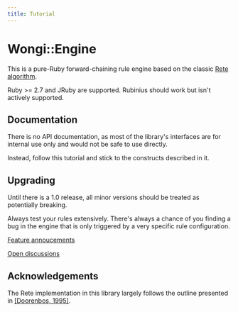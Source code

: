 ```yaml
---
title: Tutorial
---
```


# Wongi::Engine

This is a pure-Ruby forward-chaining rule engine based on the classic [Rete algorithm](http://en.wikipedia.org/wiki/Rete_algorithm).

Ruby >= 2.7 and JRuby are supported. Rubinius should work but isn't actively supported.

## Documentation

There is no API documentation, as most of the library's interfaces are for internal use only and would not be safe to use directly.

Instead, follow this tutorial and stick to the constructs described in it.

## Upgrading

Until there is a 1.0 release, all minor versions should be treated as potentially breaking.

Always test your rules extensively. There's always a chance of you finding a bug in the engine that is only triggered by a very specific rule configuration.

[Feature annoucements](https://github.com/ulfurinn/wongi-engine/issues?q=is%3Aissue+label%3Aannoucement)

[Open discussions](https://github.com/ulfurinn/wongi-engine/issues?q=is%3Aopen+is%3Aissue+label%3Adiscussion)

## Acknowledgements

The Rete implementation in this library largely follows the outline presented in [\[Doorenbos, 1995\]](http://reports-archive.adm.cs.cmu.edu/anon/1995/CMU-CS-95-113.pdf).
